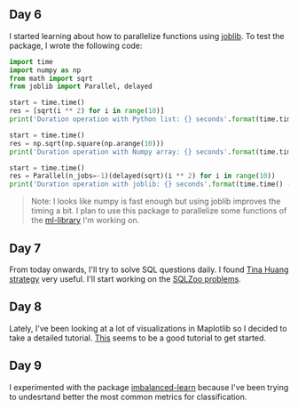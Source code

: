 ## Day 6

I started learning about how to parallelize functions using [joblib](https://joblib.readthedocs.io/en/latest/parallel.html). To test the package, I wrote the following code:

```python
import time
import numpy as np
from math import sqrt
from joblib import Parallel, delayed

start = time.time()
res = [sqrt(i ** 2) for i in range(10)]
print('Duration operation with Python list: {} seconds'.format(time.time() - start))

start = time.time()
res = np.sqrt(np.square(np.arange(10)))
print('Duration operation with Numpy array: {} seconds'.format(time.time() - start))

start = time.time()
res = Parallel(n_jobs=-1)(delayed(sqrt)(i ** 2) for i in range(10))
print('Duration operation with joblib: {} seconds'.format(time.time() - start))
```

>Note: I looks like numpy is fast enough but using joblib improves the timing a bit. I plan to use this package to parallelize some functions of the [ml-library](https://github.com/lilianabs/ml-library) I'm working on. 

## Day 7

From today onwards, I'll try to solve SQL questions daily. I found [Tina Huang strategy](https://www.youtube.com/watch?v=vaD3ZFFNwhM) very useful. I'll start working on the [SQLZoo problems](https://sqlzoo.net/wiki/SQL_Tutorial).

## Day 8

Lately, I've been looking at a lot of visualizations in Maplotlib so I decided to take a detailed tutorial. [This](https://www.youtube.com/watch?v=wB9C0Mz9gSo) seems to be a good tutorial to get started.

## Day 9

I experimented with the package [imbalanced-learn](https://imbalanced-learn.org/stable/index.html) because I've been trying to undesrtand better the most common metrics for classification.
